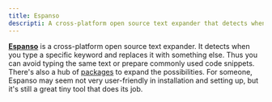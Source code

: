 ```yaml
---
title: Espanso
descripti: A cross-platform open source text expander that detects when you type a specific keyword and replaces it with something else.
---
```


[**Espanso**](https://espanso.org/) is a cross-platform open source text expander. It detects when you type a specific keyword and replaces it with something else. Thus you can avoid typing the same text or prepare commonly used code snippets. There's also a hub of [packages](https://hub.espanso.org/) to expand the possibilities. For someone, Espanso may seem not very user-friendly in installation and setting up, but it's still a great tiny tool that does its job.
